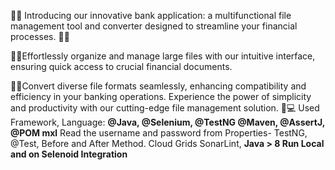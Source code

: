  🏦📂 Introducing our innovative bank application: a multifunctional file management tool and converter designed to streamline your financial processes. 🏦📂

 
 🏦📂Effortlessly organize and manage large files with our intuitive interface, ensuring quick access to crucial financial documents.

 
 🏦📂Convert diverse file formats seamlessly, enhancing compatibility and efficiency in your banking operations. Experience the power of simplicity and productivity with our cutting-edge file management solution. 💼💻
Used Framework, Language: 
**@Java, @Selenium, 
@TestNG @Maven, 
@AssertJ, @POM mxl**
Read the username and password from Properties- TestNG, @Test, Before and After Method. Cloud Grids SonarLint, 
**Java > 8 Run Local and on Selenoid Integration**
